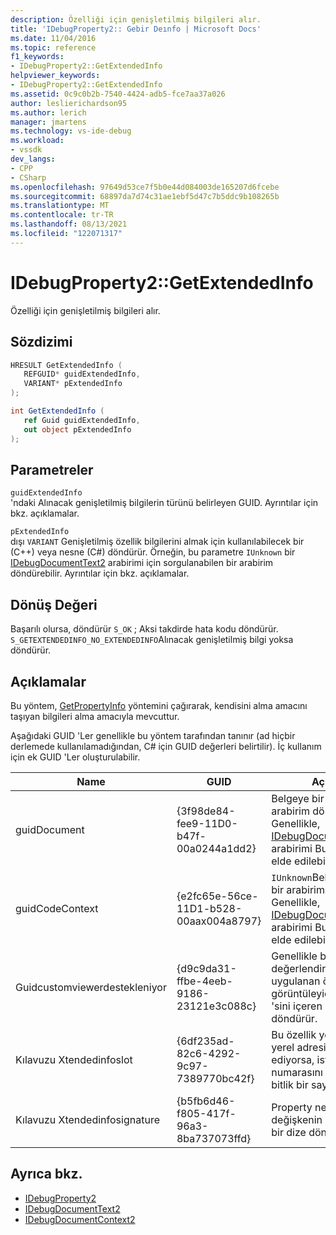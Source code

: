 ```yaml
---
description: Özelliği için genişletilmiş bilgileri alır.
title: 'IDebugProperty2:: Gebir Deınfo | Microsoft Docs'
ms.date: 11/04/2016
ms.topic: reference
f1_keywords:
- IDebugProperty2::GetExtendedInfo
helpviewer_keywords:
- IDebugProperty2::GetExtendedInfo
ms.assetid: 0c9c0b2b-7540-4424-adb5-fce7aa37a026
author: leslierichardson95
ms.author: lerich
manager: jmartens
ms.technology: vs-ide-debug
ms.workload:
- vssdk
dev_langs:
- CPP
- CSharp
ms.openlocfilehash: 97649d53ce7f5b0e44d084003de165207d6fcebe
ms.sourcegitcommit: 68897da7d74c31ae1ebf5d47c7b5ddc9b108265b
ms.translationtype: MT
ms.contentlocale: tr-TR
ms.lasthandoff: 08/13/2021
ms.locfileid: "122071317"
---
```

# <a name="idebugproperty2getextendedinfo"></a>IDebugProperty2::GetExtendedInfo
Özelliği için genişletilmiş bilgileri alır.

## <a name="syntax"></a>Sözdizimi

```cpp
HRESULT GetExtendedInfo ( 
   REFGUID* guidExtendedInfo,
   VARIANT* pExtendedInfo
);
```

```csharp
int GetExtendedInfo ( 
   ref Guid guidExtendedInfo,
   out object pExtendedInfo
);
```

## <a name="parameters"></a>Parametreler
`guidExtendedInfo`\
'ndaki Alınacak genişletilmiş bilgilerin türünü belirleyen GUID. Ayrıntılar için bkz. açıklamalar.

`pExtendedInfo`\
dışı `VARIANT` Genişletilmiş özellik bilgilerini almak için kullanılabilecek bir (C++) veya nesne (C#) döndürür. Örneğin, bu parametre `IUnknown` bir [IDebugDocumentText2](../../../extensibility/debugger/reference/idebugdocumenttext2.md) arabirimi için sorgulanabilen bir arabirim döndürebilir. Ayrıntılar için bkz. açıklamalar.

## <a name="return-value"></a>Dönüş Değeri
 Başarılı olursa, döndürür `S_OK` ; Aksi takdirde hata kodu döndürür. `S_GETEXTENDEDINFO_NO_EXTENDEDINFO`Alınacak genişletilmiş bilgi yoksa döndürür.

## <a name="remarks"></a>Açıklamalar
 Bu yöntem, [GetPropertyInfo](../../../extensibility/debugger/reference/idebugproperty2-getpropertyinfo.md) yöntemini çağırarak, kendisini alma amacını taşıyan bilgileri alma amacıyla mevcuttur.

 Aşağıdaki GUID 'Ler genellikle bu yöntem tarafından tanınır (ad hiçbir derlemede kullanılamadığından, C# için GUID değerleri belirtilir). İç kullanım için ek GUID 'Ler oluşturulabilir.

|Name|GUID|Açıklama|
|----------|----------|-----------------|
|guidDocument|{3f98de84-fee9-11D0-b47f-00a0244a1dd2}|Belgeye bir `IUnknown` arabirim döndürür. Genellikle, [IDebugDocumentText2](../../../extensibility/debugger/reference/idebugdocumenttext2.md) arabirimi Bu arabirimden elde edilebilir `IUnknown` .|
|guidCodeContext|{e2fc65e-56ce-11D1-b528-00aax004a8797}|`IUnknown`Belge bağlamına bir arabirim döndürür. Genellikle, [IDebugDocumentContext2](../../../extensibility/debugger/reference/idebugdocumentcontext2.md) arabirimi Bu arabirimden elde edilebilir `IUnknown` .|
|Guidcustomviewerdestekleniyor|{d9c9da31-ffbe-4eeb-9186-23121e3c088c}|Genellikle bir ifade değerlendirici tarafından uygulanan özel bir görüntüleyicinin CLSID 'sini içeren bir dize döndürür.|
|Kılavuzu Xtendedinfoslot|{6df235ad-82c6-4292-9c97-7389770bc42f}|Bu özellik yönetilen bir kod yerel adresini temsil ediyorsa, istenen yuva numarasını temsil eden 32 bitlik bir sayı döndürür.|
|Kılavuzu Xtendedinfosignature|{b5fb6d46-f805-417f-96a3-8ba737073ffd}|Property nesnesiyle ilişkili değişkenin imzasını içeren bir dize döndürür.|

## <a name="see-also"></a>Ayrıca bkz.
- [IDebugProperty2](../../../extensibility/debugger/reference/idebugproperty2.md)
- [IDebugDocumentText2](../../../extensibility/debugger/reference/idebugdocumenttext2.md)
- [IDebugDocumentContext2](../../../extensibility/debugger/reference/idebugdocumentcontext2.md)
